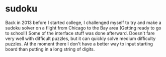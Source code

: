# sudoku
Back in 2013 before I started college, I challenged myself to try and make a sudoku solver on a flight from Chicago to the Bay area (Getting ready to go to school!)
Some of the interface stuff was done afterward.
Doesn't fare very well with difficult puzzles, but it can quickly solve medium difficulty puzzles.
At the moment there I don't have a better way to input starting board than putting in a long string of digits.

